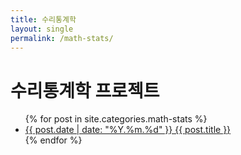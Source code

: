```yaml
---
title: 수리통계학
layout: single
permalink: /math-stats/
---
```

# 수리통계학 프로젝트
<ul class="math-stats-list">
  {% for post in site.categories.math-stats %}
    <li><a href="{{ post.url }}">{{ post.date | date: "%Y.%m.%d" }} {{ post.title }}</a></li>
  {% endfor %}
</ul>